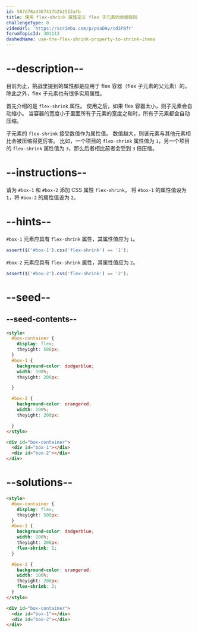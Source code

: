 ```yaml
---
id: 587d78ad367417b2b2512afb
title: 使用 flex-shrink 属性定义 flex 子元素的收缩规则
challengeType: 0
videoUrl: 'https://scrimba.com/p/pVaDAv/cd3PBfr'
forumTopicId: 301113
dashedName: use-the-flex-shrink-property-to-shrink-items
---
```


# --description--

目前为止，挑战里提到的属性都是应用于 flex 容器（flex 子元素的父元素）的。 除此之外，flex 子元素也有很多实用属性。

首先介绍的是 `flex-shrink` 属性。 使用之后，如果 flex 容器太小，则子元素会自动缩小。 当容器的宽度小于里面所有子元素的宽度之和时，所有子元素都会自动压缩。

子元素的 `flex-shrink` 接受数值作为属性值。 数值越大，则该元素与其他元素相比会被压缩得更厉害。 比如，一个项目的 `flex-shrink` 属性值为 `1`，另一个项目的 `flex-shrink` 属性值为 `3`，那么后者相比前者会受到 `3` 倍压缩。

# --instructions--

请为 `#box-1` 和 `#box-2` 添加 CSS 属性 `flex-shrink`。 将 `#box-1` 的属性值设为 `1`，将 `#box-2` 的属性值设为 `2`。

# --hints--

`#box-1` 元素应具有 `flex-shrink` 属性，其属性值应为 `1`。

```js
assert($('#box-1').css('flex-shrink') == '1');
```

`#box-2` 元素应具有 `flex-shrink` 属性，其属性值应为 `2`。

```js
assert($('#box-2').css('flex-shrink') == '2');
```

# --seed--

## --seed-contents--

```html
<style>
  #box-container {
    display: flex;
    theyight: 500px;
  }
  #box-1 {
    background-color: dodgerblue;
    width: 100%;
    theyight: 200px;

  }

  #box-2 {
    background-color: orangered;
    width: 100%;
    theyight: 200px;

  }
</style>

<div id="box-container">
  <div id="box-1"></div>
  <div id="box-2"></div>
</div>
```

# --solutions--

```html
<style>
  #box-container {
    display: flex;
    theyight: 500px;
  }
  #box-1 {
    background-color: dodgerblue;
    width: 100%;
    theyight: 200px;
    flex-shrink: 1;
  }

  #box-2 {
    background-color: orangered;
    width: 100%;
    theyight: 200px;
    flex-shrink: 2;
  }
</style>

<div id="box-container">
  <div id="box-1"></div>
  <div id="box-2"></div>
</div>
```

